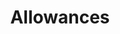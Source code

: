 ---
title: Allowances
longTitle: 'Allowances'
tags:
- gccommon
broaderTerm:
- "[[Family allowances]]"
relatedTerm:
- "[[Benefits Salaries Grants Pensions]]"
use:
- "[[Compensation Annuities]]"
---